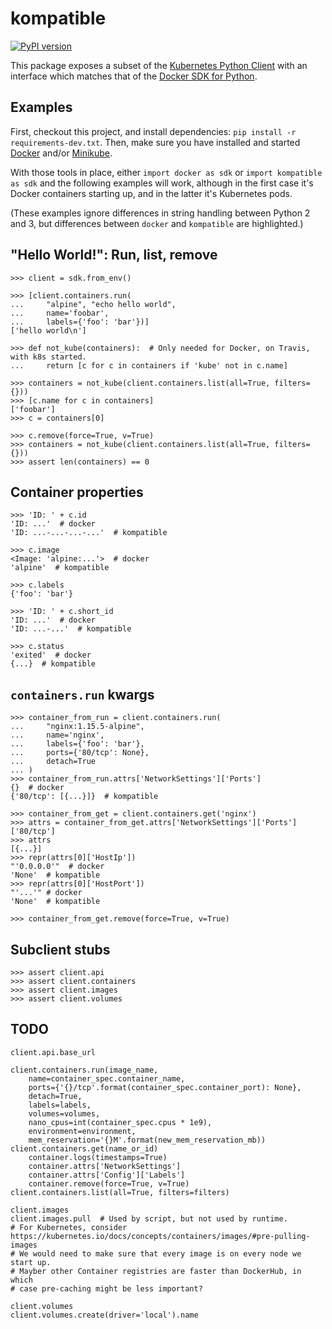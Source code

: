 # kompatible

[![PyPI version](https://badge.fury.io/py/kompatible.svg)](https://badge.fury.io/py/kompatible)

This package exposes a subset of the
[Kubernetes Python Client](https://github.com/kubernetes-client/python/)
with an interface which matches that of the
[Docker SDK for Python](https://docker-py.readthedocs.io/en/stable/).

## Examples

First, checkout this project, and install dependencies:
`pip install -r requirements-dev.txt`.
Then, make sure you have installed and started
[Docker](https://docs.docker.com/docker-for-mac/install/)
and/or [Minikube](https://kubernetes.io/docs/tutorials/hello-minikube/#create-a-minikube-cluster).

With those tools in place, either
`import docker as sdk` or `import kompatible as sdk`
and the following examples will work, although in the first case
it's Docker containers starting up,
and in the latter it's Kubernetes pods.

(These examples ignore differences in string handling between Python 2 and 3,
but differences between `docker` and `kompatible` are highlighted.)

## "Hello World!": Run, list, remove

```
>>> client = sdk.from_env()

>>> [client.containers.run(
...     "alpine", "echo hello world",
...     name='foobar',
...     labels={'foo': 'bar'})]
['hello world\n']

>>> def not_kube(containers):  # Only needed for Docker, on Travis, with k8s started.
...     return [c for c in containers if 'kube' not in c.name]

>>> containers = not_kube(client.containers.list(all=True, filters={}))
>>> [c.name for c in containers]
['foobar']
>>> c = containers[0]

>>> c.remove(force=True, v=True)
>>> containers = not_kube(client.containers.list(all=True, filters={}))
>>> assert len(containers) == 0

```

## Container properties

```
>>> 'ID: ' + c.id
'ID: ...'  # docker
'ID: ...-...-...-...'  # kompatible

>>> c.image
<Image: 'alpine:...'>  # docker
'alpine'  # kompatible

>>> c.labels
{'foo': 'bar'}

>>> 'ID: ' + c.short_id
'ID: ...'  # docker
'ID: ...-...'  # kompatible

>>> c.status
'exited'  # docker
{...}  # kompatible

```

## `containers.run` kwargs

```
>>> container_from_run = client.containers.run(
...     "nginx:1.15.5-alpine",
...     name='nginx',
...     labels={'foo': 'bar'},
...     ports={'80/tcp': None},
...     detach=True
... )
>>> container_from_run.attrs['NetworkSettings']['Ports']
{}  # docker
{'80/tcp': [{...}]}  # kompatible

>>> container_from_get = client.containers.get('nginx')
>>> attrs = container_from_get.attrs['NetworkSettings']['Ports']['80/tcp']
>>> attrs
[{...}]
>>> repr(attrs[0]['HostIp'])
"'0.0.0.0'"  # docker
'None'  # kompatible
>>> repr(attrs[0]['HostPort'])
"'...'" # docker
'None'  # kompatible

>>> container_from_get.remove(force=True, v=True)

```

## Subclient stubs

```
>>> assert client.api
>>> assert client.containers
>>> assert client.images
>>> assert client.volumes

```

## TODO

```
client.api.base_url

client.containers.run(image_name,
    name=container_spec.container_name,
    ports={'{}/tcp'.format(container_spec.container_port): None},
    detach=True,
    labels=labels,
    volumes=volumes,
    nano_cpus=int(container_spec.cpus * 1e9),
    environment=environment,
    mem_reservation='{}M'.format(new_mem_reservation_mb))
client.containers.get(name_or_id)
    container.logs(timestamps=True)
    container.attrs['NetworkSettings']
    container.attrs['Config']['Labels']
    container.remove(force=True, v=True)
client.containers.list(all=True, filters=filters)

client.images
client.images.pull  # Used by script, but not used by runtime.
# For Kubernetes, consider https://kubernetes.io/docs/concepts/containers/images/#pre-pulling-images
# We would need to make sure that every image is on every node we start up.
# Mayber other Container registries are faster than DockerHub, in which
# case pre-caching might be less important?

client.volumes
client.volumes.create(driver='local').name
```